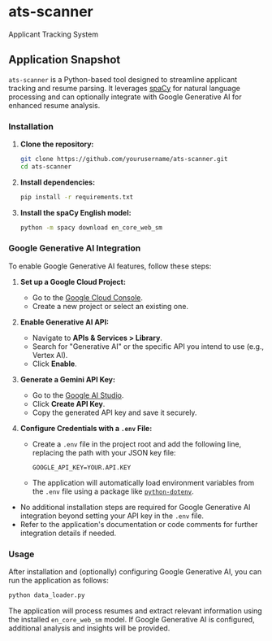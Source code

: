 # ats-scanner
Applicant Tracking System

## Application Snapshot

`ats-scanner` is a Python-based tool designed to streamline applicant tracking and resume parsing. It leverages [spaCy](https://spacy.io/) for natural language processing and can optionally integrate with Google Generative AI for enhanced resume analysis.

### Installation

1. **Clone the repository:**
    ```bash
    git clone https://github.com/yourusername/ats-scanner.git
    cd ats-scanner
    ```

2. **Install dependencies:**
    ```bash
    pip install -r requirements.txt
    ```

3. **Install the spaCy English model:**
    ```bash
    python -m spacy download en_core_web_sm
    ```

### Google Generative AI Integration

To enable Google Generative AI features, follow these steps:

1. **Set up a Google Cloud Project:**
    - Go to the [Google Cloud Console](https://console.cloud.google.com/).
    - Create a new project or select an existing one.

2. **Enable Generative AI API:**
    - Navigate to **APIs & Services > Library**.
    - Search for "Generative AI" or the specific API you intend to use (e.g., Vertex AI).
    - Click **Enable**.

3. **Generate a Gemini API Key:**
    - Go to the [Google AI Studio](https://aistudio.google.com/app/apikey).
    - Click **Create API Key**.
    - Copy the generated API key and save it securely.

4. **Configure Credentials with a `.env` File:**
    - Create a `.env` file in the project root and add the following line, replacing the path with your JSON key file:
        ```env
        GOOGLE_API_KEY=YOUR.API.KEY
        ```
    - The application will automatically load environment variables from the `.env` file using a package like [`python-dotenv`](https://pypi.org/project/python-dotenv/).

- No additional installation steps are required for Google Generative AI integration beyond setting your API key in the `.env` file.
- Refer to the application's documentation or code comments for further integration details if needed.

### Usage

After installation and (optionally) configuring Google Generative AI, you can run the application as follows:
```bash
python data_loader.py
```

The application will process resumes and extract relevant information using the installed `en_core_web_sm` model. If Google Generative AI is configured, additional analysis and insights will be provided.